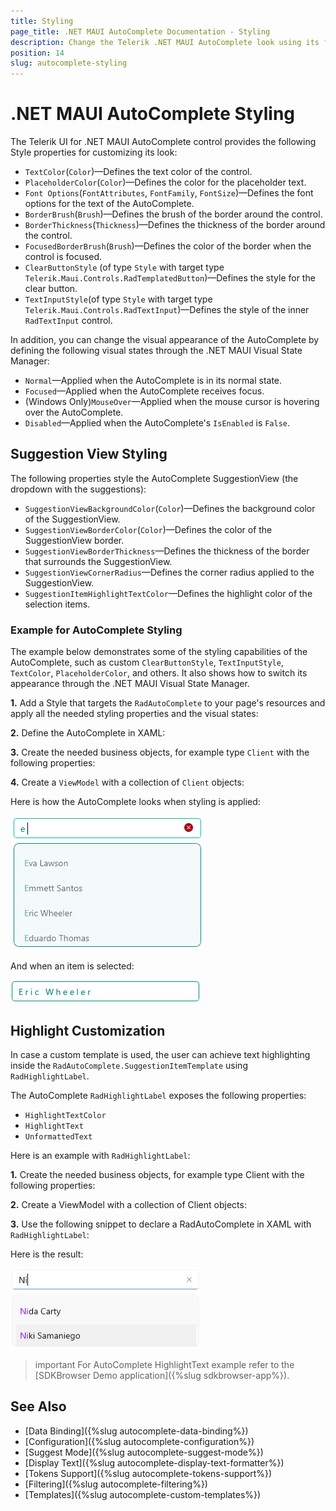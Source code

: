 ```yaml
---
title: Styling
page_title: .NET MAUI AutoComplete Documentation - Styling
description: Change the Telerik .NET MAUI AutoComplete look using its flexible styling API.
position: 14
slug: autocomplete-styling
---
```


# .NET MAUI AutoComplete Styling

The Telerik UI for .NET MAUI AutoComplete control provides the following Style properties for customizing its look:

* `TextColor`(`Color`)&mdash;Defines the text color of the control.
* `PlaceholderColor`(`Color`)&mdash;Defines the color for the placeholder text.
* `Font Options`(`FontAttributes`, `FontFamily`, `FontSize`)&mdash;Defines the font options for the text of the AutoComplete.
* `BorderBrush`(`Brush`)&mdash;Defines the brush of the border around the control.
* `BorderThickness`(`Thickness`)&mdash;Defines the thickness of the border around the control.
* `FocusedBorderBrush`(`Brush`)&mdash;Defines the color of the border when the control is focused.
* `ClearButtonStyle` (of type `Style` with target type `Telerik.Maui.Controls.RadTemplatedButton`)&mdash;Defines the style for the clear button.
* `TextInputStyle`(of type `Style` with target type `Telerik.Maui.Controls.RadTextInput`)&mdash;Defines the style of the inner `RadTextInput` control.

In addition, you can change the visual appearance of the AutoComplete by defining the following visual states through the .NET MAUI Visual State Manager:

* `Normal`&mdash;Applied when the AutoComplete is in its normal state.
* `Focused`&mdash;Applied when the AutoComplete receives focus.
* (Windows Only)`MouseOver`&mdash;Applied when the mouse cursor is hovering over the AutoComplete.
* `Disabled`&mdash;Applied when the AutoComplete's `IsEnabled` is `False`.

## Suggestion View Styling 

The following properties style the AutoComplete SuggestionView (the dropdown with the suggestions):

* `SuggestionViewBackgroundColor`(`Color`)&mdash;Defines the background color of the SuggestionView.
* `SuggestionViewBorderColor`(`Color`)&mdash;Defines the color of the SuggestionView border.
* `SuggestionViewBorderThickness`&mdash;Defines the thickness of the border that surrounds the SuggestionView.
* `SuggestionViewCornerRadius`&mdash;Defines the corner radius applied to the SuggestionView.
* `SuggestionItemHighlightTextColor`&mdash;Defines the highlight color of the selection items.

### Example for AutoComplete Styling

The example below demonstrates some of the styling capabilities of the AutoComplete, such as custom `ClearButtonStyle`, `TextInputStyle`, `TextColor`, `PlaceholderColor`, and others. It also shows how to switch its appearance through the .NET MAUI Visual State Manager.

**1.** Add a Style that targets the `RadAutoComplete` to your page's resources and apply all the needed styling properties and the visual states:

<snippet id='autocomplete-custom-styles' />

**2.** Define the AutoComplete in XAML:

<snippet id='autocomplete-styling-xaml'/>

**3.** Create the needed business objects, for example type `Client` with the following properties:

<snippet id='autocomplete-client-businessobject'/>

**4.** Create a `ViewModel` with a collection of `Client` objects:

<snippet id='autocomplete-extended-clients-viewmodel'/>

Here is how the AutoComplete looks when styling is applied:

![.NET MAUI AutoComplete Styling](images/autocomplete-styling.png)

And when an item is selected:

![.NET MAUI AutoComplete Styling Selected Item](images/autocomplete-selected-styling.png)

## Highlight Customization

In case a custom template is used, the user can achieve text highlighting inside the `RadAutoComplete.SuggestionItemTemplate` using `RadHighlightLabel`.

The AutoComplete `RadHighlightLabel` exposes the following properties:

* `HighlightTextColor`
* `HighlightText`
* `UnformattedText`

Here is an example with `RadHighlightLabel`:

**1.** Create the needed business objects, for example type Client with the following properties:

<snippet id='autocomplete-client-businessobject'/>

**2.** Create a ViewModel with a collection of Client objects:

<snippet id='autocomplete-clients-viewmodel'/>

**3.** Use the following snippet to declare a RadAutoComplete in XAML with `RadHighlightLabel`:

<snippet id='autocomplete-highlight-text-behavior'/>

Here is the result:

![AutoComplete Highlight Customization](images/autocomplete-highlight.png "AutoComplete Highlight Customization")

>important For AutoComplete HighlightText example refer to the [SDKBrowser Demo application]({%slug sdkbrowser-app%}).

## See Also

- [Data Binding]({%slug autocomplete-data-binding%})
- [Configuration]({%slug autocomplete-configuration%})
- [Suggest Mode]({%slug autocomplete-suggest-mode%})
- [Display Text]({%slug autocomplete-display-text-formatter%})
- [Tokens Support]({%slug autocomplete-tokens-support%})
- [Filtering]({%slug autocomplete-filtering%})
- [Templates]({%slug autocomplete-custom-templates%})
